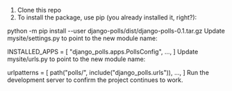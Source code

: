 1. Clone this repo
2. To install the package, use pip (you already installed it, right?):

python -m pip install --user django-polls/dist/django-polls-0.1.tar.gz
Update mysite/settings.py to point to the new module name:

INSTALLED_APPS = [
    "django_polls.apps.PollsConfig",
    ...,
]
Update mysite/urls.py to point to the new module name:

urlpatterns = [
    path("polls/", include("django_polls.urls")),
    ...,
]
Run the development server to confirm the project continues to work.
